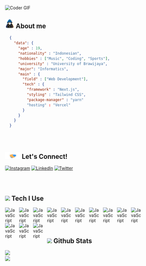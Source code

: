 <img align="center" alt="Coder GIF" src="https://indoanalytica.com/static/images/bannerr.gif" />

## <picture><img src = "https://github.com/0xAbdulKhalid/0xAbdulKhalid/raw/main/assets/mdImages/about_me.gif" width = 30px></picture> **About me**
<!-- <picture> <img align="right" src="https://github.com/0xAbdulKhalid/0xAbdulKhalid/raw/main/assets/mdImages/Right_Side.gif" width = 310px height=310px></picture> -->

  ```json
    {
      "data": {
        "age" : 19,
        "nationality" : "Indonesian",
        "hobbies" : ["Music", "Coding", "Sports"],
        "university" : "University of Brawijaya",
        "major": "Informatics", 
        "main" : {
          "field" : ["Web Development"],
          "tech" : {
            "framework" : "Next.js",
            "styling" : "Tailwind CSS",
            "package-manager" : "yarn"
            "hosting" : "Vercel"
          }
        }
      }
    }
  ```


<br/><br/>


## <img src="https://github.com/0xAbdulKhalid/0xAbdulKhalid/raw/main/assets/mdImages/handshake.gif" width ="50"><b> Let's Connect!</b>
[![Instagram](https://img.shields.io/badge/Instagram-%23E4405F.svg?logo=Instagram&logoColor=white)](https://instagram.com/_leonnntrg) 
[![LinkedIn](https://img.shields.io/badge/LinkedIn-%230077B5.svg?logo=linkedin&logoColor=white)](https://linkedin.com/in/leonardtarigan) 
[![Twitter](https://img.shields.io/badge/Twitter-%231DA1F2.svg?logo=Twitter&logoColor=white)](https://twitter.com/pseudospaceee) 


<br/><br/>


## <img src="https://media2.giphy.com/media/QssGEmpkyEOhBCb7e1/giphy.gif?cid=ecf05e47a0n3gi1bfqntqmob8g9aid1oyj2wr3ds3mg700bl&rid=giphy.gif" width ="25"><b> Tech I Use</b>
<div> 
 <!--   typescript -->
 <img align="left" alt="JavaScript" width="36px" src="https://cdn.jsdelivr.net/gh/devicons/devicon/icons/typescript/typescript-original.svg" style="padding-right:10px;" />
<!--   javascript -->
  <img align="left" alt="JavaScript" width="36px" src="https://cdn.jsdelivr.net/gh/devicons/devicon/icons/javascript/javascript-original.svg" style="padding-right:10px;" />
<!--   java -->
  <img align="left" alt="JavaScript" width="36px" src="https://cdn.jsdelivr.net/gh/devicons/devicon/icons/java/java-original.svg" style="padding-right:10px;" />
<!--   dart -->
  <img align="left" alt="JavaScript" width="36px" src="https://cdn.jsdelivr.net/gh/devicons/devicon/icons/dart/dart-original.svg" style="padding-right:10px;" />
<!--   html -->
 <img align="left" alt="JavaScript" width="36px" src="https://cdn.jsdelivr.net/gh/devicons/devicon/icons/html5/html5-original.svg" style="padding-right:10px;" />
<!--   css -->
  <img align="left" alt="JavaScript" width="36px" src="https://cdn.jsdelivr.net/gh/devicons/devicon/icons/css3/css3-original.svg" style="padding-right:10px;" />
<!--   sass -->
 <img align="left" alt="JavaScript" width="36px" src="https://cdn.jsdelivr.net/gh/devicons/devicon/icons/sass/sass-original.svg" style="padding-right:10px;" />
<!--   tailwind -->
<img align="left" alt="JavaScript" width="36px" src="https://cdn.jsdelivr.net/gh/devicons/devicon/icons/tailwindcss/tailwindcss-plain.svg" style="padding-right:10px;" />
<!--   react -->
 <img align="left" alt="JavaScript" width="36px" src="https://cdn.jsdelivr.net/gh/devicons/devicon/icons/react/react-original.svg" style="padding-right:10px;" />
<!--   nextjs -->
 <img align="left" alt="JavaScript" width="36px" src="https://cdn.jsdelivr.net/gh/devicons/devicon/icons/nextjs/nextjs-original.svg" style="padding-right:10px;" />
<!--   flutter -->
  <img align="left" alt="JavaScript" width="36px" src="https://cdn.jsdelivr.net/gh/devicons/devicon/icons/flutter/flutter-original.svg" style="padding-right:10px;" />
<!--   firebase -->
  <img align="left" alt="JavaScript" width="36px" src="https://cdn.jsdelivr.net/gh/devicons/devicon/icons/firebase/firebase-plain.svg" style="padding-right:10px;" />
<!--   redux -->
  <img align="left" alt="JavaScript" width="36px" src="https://cdn.jsdelivr.net/gh/devicons/devicon/icons/redux/redux-original.svg" style="padding-right:10px;" />


<br/><br/>
<br/><br/>


## <img src="https://media.giphy.com/media/iY8CRBdQXODJSCERIr/giphy.gif" width="35"><b> Github Stats </b>
![](https://github-readme-streak-stats.herokuapp.com/?user=LeonardTarigan&theme=radical&hide_border=true)<br/>
![](https://github-readme-stats.vercel.app/api/top-langs/?username=LeonardTarigan&theme=radical&hide_border=true&include_all_commits=false&count_private=false&layout=compact)


